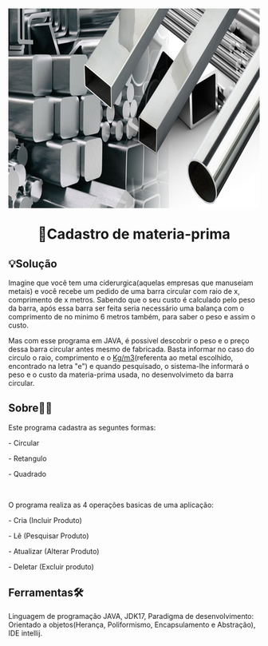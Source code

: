 
<h1 align="center"> 
<img src="imagens/CadastroMaterialApresentacao.jpg" width="800px" height="400">
<p>🧾Cadastro de materia-prima</p>  
</h1> 

## 💡Solução  
Imagine que você tem uma ciderurgica(aquelas empresas que manuseiam metais) e você recebe um pedido de uma barra circular com raio de x, comprimento de x metros. Sabendo que o seu custo é calculado pelo peso da barra, após essa barra ser feita seria necessário uma balança com o comprimento de no minimo 6 metros também, para saber o peso e assim o custo.

Mas com esse programa em JAVA, é possivel descobrir o peso e o preço dessa barra circular antes mesmo de fabricada. Basta informar no caso do circulo o raio, comprimento e o <a href="http://rio.rj.gov.br/dlstatic/10112/7604908/4207844/TABELASOFGV02.pdf">Kg/m3</a>(referenta ao metal escolhido, encontrado na letra "e") e quando pesquisado, o sistema-lhe informará o peso e o custo da materia-prima usada, no desenvolvimeto da barra circular.

## Sobre🧑‍🏫

<p>Este programa cadastra as seguntes formas:</p>
 <p>- Circular</p>
  <p>- Retangulo</p>
   <p>- Quadrado</p>
<br>
<p>O programa realiza as 4 operações basicas de uma aplicação:</p>
 <p>- Cria (Incluir Produto)</p>
  <p>- Lê (Pesquisar Produto)</p>
   <p>- Atualizar (Alterar Produto)</p>
    <p>- Deletar (Excluir produto)</p>
    
## Ferramentas🛠️

Linguagem de programação JAVA, JDK17,
Paradigma de desenvolvimento: Orientado a objetos(Herança, Poliformismo, Encapsulamento e Abstração),
IDE intellij.









